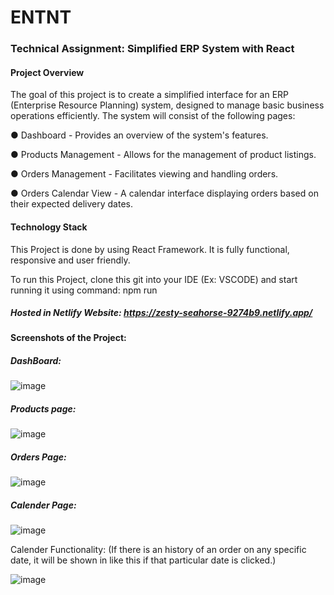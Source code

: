 # ENTNT 
### Technical Assignment: Simplified ERP System with React

#### Project Overview
The goal of this project is to create a simplified interface for an ERP (Enterprise Resource Planning) system, designed to manage basic business operations efficiently. The system will consist of the following pages:

● Dashboard - Provides an overview of the system's features.

● Products Management - Allows for the management of product listings.

● Orders Management - Facilitates viewing and handling orders.

● Orders Calendar View - A calendar interface displaying orders based on their expected
delivery dates.

#### Technology Stack 
This Project is done by using React Framework. It is fully functional, responsive and user friendly.

To run this Project, clone this git into your IDE (Ex: VSCODE) and start running it using command: npm run

##### Hosted in Netlify Website: https://zesty-seahorse-9274b9.netlify.app/

#### Screenshots of the Project:
##### DashBoard:
![image](https://github.com/Saga-Akhilesh/ENTNT---ERP---Assessment/assets/98794660/61b9ade4-8fcb-4cd9-82b7-7945a757b616)

##### Products page:
![image](https://github.com/Saga-Akhilesh/ENTNT---ERP---Assessment/assets/98794660/fc8d8dac-f965-4d51-abe7-6353c363ad75)

##### Orders Page:
![image](https://github.com/Saga-Akhilesh/ENTNT---ERP---Assessment/assets/98794660/b2691fd7-4c09-4dc7-893e-c8d0ee5235f9)

##### Calender Page:
![image](https://github.com/Saga-Akhilesh/ENTNT---ERP---Assessment/assets/98794660/8e5e6409-5df4-4269-88e2-046ca4b7b31a)

Calender Functionality: (If there is an history of an order on any specific date, it will be shown in like this if that particular date is clicked.)

![image](https://github.com/Saga-Akhilesh/ENTNT---ERP---Assessment/assets/98794660/a39623d5-d2d0-465e-b72f-df90e6dd189e)

